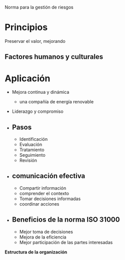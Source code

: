 Norma para la gestión de riesgos
# Principios
Preservar el valor, mejorando

## Factores humanos y culturales

# Aplicación
- Mejora continua y dinámica
	- una compañía de energía renovable

- Liderazgo y compromiso
- ## Pasos
	- Identificación
	- Evaluación
	- Tratamiento
	- Seguimiento
	- Revisión
- ## comunicación efectiva
	- Compartir información
	- comprender el contexto
	- Tomar decisiones informadas
	- coordinar acciones
- ## Beneficios de la norma ISO 31000
	- Mejor toma de decisiones
	- Mejora de la eficiencia
	- Mejor participación de las partes interesadas




<div class=noteBox>
<b>Estructura de la organización</b>

</div>